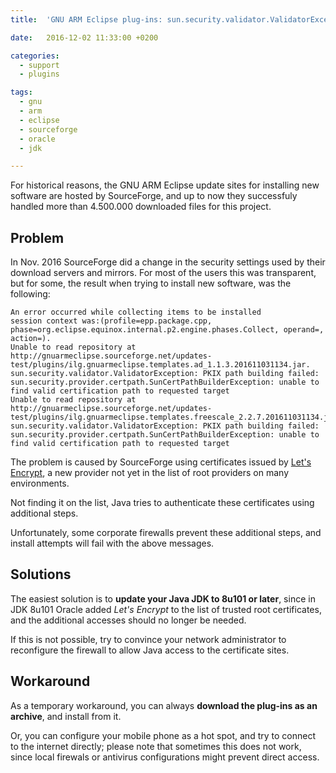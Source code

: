 ```yaml
---
title:  'GNU ARM Eclipse plug-ins: sun.security.validator.ValidatorException'

date:   2016-12-02 11:33:00 +0200

categories:
  - support
  - plugins

tags:
  - gnu
  - arm
  - eclipse
  - sourceforge
  - oracle
  - jdk

---
```


For historical reasons, the GNU ARM Eclipse update sites for installing new software are hosted by SourceForge, and up to now they successfuly handled more than 4.500.000 downloaded files for this project.

## Problem

In Nov. 2016 SourceForge did a change in the security settings used by their download servers and mirrors. For most of the users this was transparent, but for some, the result when trying to install new software, was the following:

```console
An error occurred while collecting items to be installed
session context was:(profile=epp.package.cpp, phase=org.eclipse.equinox.internal.p2.engine.phases.Collect, operand=, action=).
Unable to read repository at http://gnuarmeclipse.sourceforge.net/updates-test/plugins/ilg.gnuarmeclipse.templates.ad_1.1.3.201611031134.jar.
sun.security.validator.ValidatorException: PKIX path building failed: sun.security.provider.certpath.SunCertPathBuilderException: unable to find valid certification path to requested target
Unable to read repository at http://gnuarmeclipse.sourceforge.net/updates-test/plugins/ilg.gnuarmeclipse.templates.freescale_2.2.7.201611031134.jar.
sun.security.validator.ValidatorException: PKIX path building failed: sun.security.provider.certpath.SunCertPathBuilderException: unable to find valid certification path to requested target
```

The problem is caused by SourceForge using certificates issued by [Let's Encrypt](https://letsencrypt.org), a new provider not yet in the list of root providers on many environments.

Not finding it on the list, Java tries to authenticate these certificates using additional steps.

Unfortunately, some corporate firewalls prevent these additional steps, and install attempts will fail with the above messages.

## Solutions

The easiest solution is to **update your Java JDK to 8u101 or later**, since in JDK 8u101 Oracle added *Let's Encrypt* to the list of trusted root certificates, and the additional accesses should no longer be needed.

If this is not possible, try to convince your network administrator to reconfigure the firewall to allow Java access to the certificate sites.

## Workaround

As a temporary workaround, you can always **download the plug-ins as an archive**, and install from it.

Or, you can configure your mobile phone as a hot spot, and try to connect to the internet directly; please note that sometimes this does not work, since  local firewals or antivirus configurations might prevent direct access.
